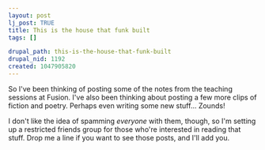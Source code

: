 ```yaml
--- 
layout: post
lj_post: TRUE
title: This is the house that funk built
tags: []

drupal_path: this-is-the-house-that-funk-built
drupal_nid: 1192
created: 1047905820
---
```

So I've been thinking of posting some of the notes from the teaching sessions at Fusion. I've also been thinking about posting a few more clips of fiction and poetry. Perhaps even writing some new stuff... Zounds!

I don't like the idea of spamming <i>everyone</i> with them, though, so I'm setting up a restricted friends group for those who're interested in reading that stuff. Drop me a line if you want to see those posts, and I'll add you.
